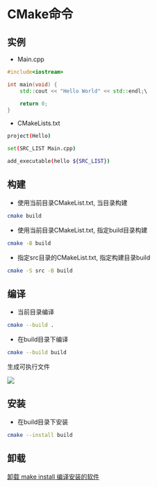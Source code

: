 <!--
 * @Description指令
 * @Version: 1.0
 * @Author: dmjcb
 * @Email: 
 * @Date: 2023-09-16 16:02:42
 * @LastEditors: dmjcb
 * @LastEditTime: 2024-06-10 17:57:47
-->

# CMake命令


## 实例

- Main.cpp

```cpp
#include<iostream>

int main(void) {
    std::cout << "Hello World" << std::endl;\

    return 0;
}

```

- CMakeLists.txt

```sh
project(Hello)

set(SRC_LIST Main.cpp)

add_executable(hello ${SRC_LIST})
```

## 构建

- 使用当前目录CMakeList.txt, 当目录构建

```sh
cmake build
```

- 使用当前目录CMakeList.txt,  指定build目录构建

```sh
cmake -B build
```

- 指定src目录的CMakeList.txt, 指定构建目录build

```sh
cmake -S src -B build
```

## 编译

- 当前目录编译

```sh
cmake --build .
```

- 在build目录下编译

```sh
cmake --build build
```

生成可执行文件

![](/.imgur/20231202004223.png)

## 安装

- 在build目录下安装

```sh
cmake --install build
```

## 卸载

[卸载 make install 编译安装的软件](https://blog.csdn.net/reasonyuanrobot/article/details/106732047)